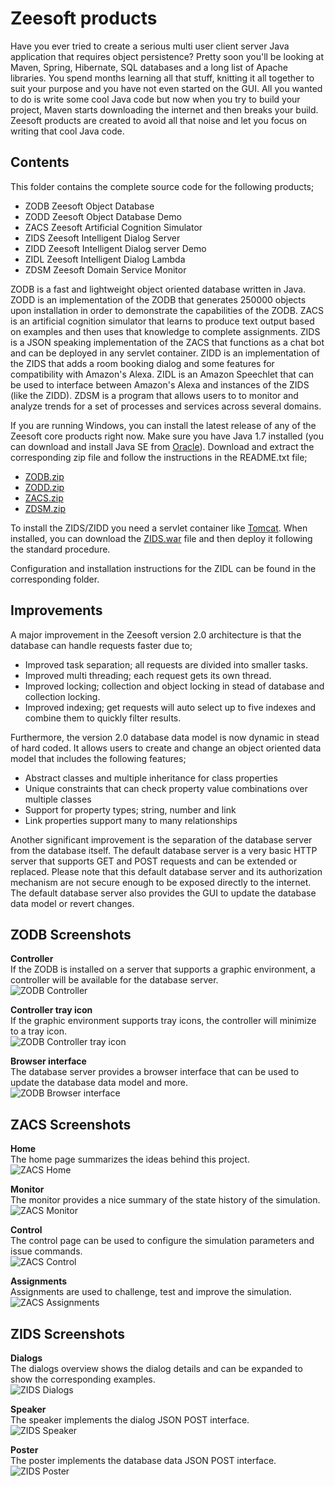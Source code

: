 Zeesoft products
================
Have you ever tried to create a serious multi user client server Java application that requires object persistence?
Pretty soon you'll be looking at Maven, Spring, Hibernate, SQL databases and a long list of Apache libraries.
You spend months learning all that stuff, knitting it all together to suit your purpose and you have not even started on the GUI.
All you wanted to do is write some cool Java code but now when you try to build your project, 
Maven starts downloading the internet and then breaks your build.
Zeesoft products are created to avoid all that noise and let you focus on writing that cool Java code.
 
Contents
--------
This folder contains the complete source code for the following products;
 * ZODB Zeesoft Object Database
 * ZODD Zeesoft Object Database Demo
 * ZACS Zeesoft Artificial Cognition Simulator
 * ZIDS Zeesoft Intelligent Dialog Server
 * ZIDD Zeesoft Intelligent Dialog server Demo
 * ZIDL Zeesoft Intelligent Dialog Lambda
 * ZDSM Zeesoft Domain Service Monitor
 
ZODB is a fast and lightweight object oriented database written in Java. 
ZODD is an implementation of the ZODB that generates 250000 objects upon installation in order to demonstrate the capabilities of the ZODB.
ZACS is an artificial cognition simulator that learns to produce text output based on examples and then uses that knowledge to complete assignments.
ZIDS is a JSON speaking implementation of the ZACS that functions as a chat bot and can be deployed in any servlet container.
ZIDD is an implementation of the ZIDS that adds a room booking dialog and some features for compatibility with Amazon's Alexa.
ZIDL is an Amazon Speechlet that can be used to interface between Amazon's Alexa and instances of the ZIDS (like the ZIDD).
ZDSM is a program that allows users to to monitor and analyze trends for a set of processes and services across several domains.

If you are running Windows, you can install the latest release of any of the Zeesoft core products right now.
Make sure you have Java 1.7 installed (you can download and install Java SE from <a href="http://www.oracle.com/technetwork/java/javase/downloads/java-archive-downloads-javase7-521261.html">Oracle</a>).
Download and extract the corresponding zip file and follow the instructions in the README.txt file;
 * <a href="https://github.com/DyzLecticus/Zeesoft/raw/master/V2.0/ZODB/ZODB.zip">ZODB.zip</a>
 * <a href="https://github.com/DyzLecticus/Zeesoft/raw/master/V2.0/ZODD/ZODD.zip">ZODD.zip</a>
 * <a href="https://github.com/DyzLecticus/Zeesoft/raw/master/V2.0/ZACS/ZACS.zip">ZACS.zip</a>
 * <a href="https://github.com/DyzLecticus/Zeesoft/raw/master/V2.0/ZDSM/ZDSM.zip">ZDSM.zip</a>
 
To install the ZIDS/ZIDD you need a servlet container like <a href="https://tomcat.apache.org/whichversion.html">Tomcat</a>.
When installed, you can download the <a href="https://github.com/DyzLecticus/Zeesoft/raw/master/V2.0/ZIDS/ZIDS.war">ZIDS.war</a> file and then deploy it following the standard procedure.

Configuration and installation instructions for the ZIDL can be found in the corresponding folder.

Improvements
------------
A major improvement in the Zeesoft version 2.0 architecture is that the database can handle requests faster due to;
 * Improved task separation; all requests are divided into smaller tasks.
 * Improved multi threading; each request gets its own thread.
 * Improved locking; collection and object locking in stead of database and collection locking.
 * Improved indexing; get requests will auto select up to five indexes and combine them to quickly filter results.

Furthermore, the version 2.0 database data model is now dynamic in stead of hard coded.
It allows users to create and change an object oriented data model that includes the following features;
 * Abstract classes and multiple inheritance for class properties
 * Unique constraints that can check property value combinations over multiple classes
 * Support for property types; string, number and link
 * Link properties support many to many relationships

Another significant improvement is the separation of the database server from the database itself.
The default database server is a very basic HTTP server that supports GET and POST requests and can be extended or replaced.
Please note that this default database server and its authorization mechanism are not secure enough to be exposed directly to the internet.
The default database server also provides the GUI to update the database data model or revert changes.

ZODB Screenshots
----------------
**Controller**  
If the ZODB is installed on a server that supports a graphic environment, a controller will be available for the database server.  
<img alt="ZODB Controller" src="https://raw.githubusercontent.com/DyzLecticus/Zeesoft/master/V2.0/screenshots/ZODBController.bmp">

**Controller tray icon**  
If the graphic environment supports tray icons, the controller will minimize to a tray icon.  
<img alt="ZODB Controller tray icon" src="https://raw.githubusercontent.com/DyzLecticus/Zeesoft/master/V2.0/screenshots/ZODBTrayIcon.bmp">

**Browser interface**  
The database server provides a browser interface that can be used to update the database data model and more.  
<img alt="ZODB Browser interface" src="https://raw.githubusercontent.com/DyzLecticus/Zeesoft/master/V2.0/screenshots/ZODBBrowserInterface.bmp">

ZACS Screenshots
----------------
**Home**  
The home page summarizes the ideas behind this project.  
<img alt="ZACS Home" src="https://raw.githubusercontent.com/DyzLecticus/Zeesoft/master/V2.0/screenshots/ZACSHome.bmp">

**Monitor**  
The monitor provides a nice summary of the state history of the simulation.  
<img alt="ZACS Monitor" src="https://raw.githubusercontent.com/DyzLecticus/Zeesoft/master/V2.0/screenshots/ZACSMonitor.bmp">

**Control**  
The control page can be used to configure the simulation parameters and issue commands.  
<img alt="ZACS Control" src="https://raw.githubusercontent.com/DyzLecticus/Zeesoft/master/V2.0/screenshots/ZACSControl.bmp">

**Assignments**  
Assignments are used to challenge, test and improve the simulation.  
<img alt="ZACS Assignments" src="https://raw.githubusercontent.com/DyzLecticus/Zeesoft/master/V2.0/screenshots/ZACSAssignments.bmp">

ZIDS Screenshots
----------------
**Dialogs**  
The dialogs overview shows the dialog details and can be expanded to show the corresponding examples.  
<img alt="ZIDS Dialogs" src="https://raw.githubusercontent.com/DyzLecticus/Zeesoft/master/V2.0/screenshots/ZIDSDialogs.bmp">

**Speaker**  
The speaker implements the dialog JSON POST interface.  
<img alt="ZIDS Speaker" src="https://raw.githubusercontent.com/DyzLecticus/Zeesoft/master/V2.0/screenshots/ZIDSSpeaker.bmp">

**Poster**  
The poster implements the database data JSON POST interface.  
<img alt="ZIDS Poster" src="https://raw.githubusercontent.com/DyzLecticus/Zeesoft/master/V2.0/screenshots/ZIDSPoster.bmp">
